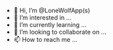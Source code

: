 - 👋 Hi, I’m @LoneWolfApp(s)
- 👀 I’m interested in ...
- 🌱 I’m currently learning ...
- 💞️ I’m looking to collaborate on ...
- 📫 How to reach me ...

<!---
LoneWolfApp/LoneWolfApp is a ✨ special ✨ repository because its `README.md` (this file) appears on your GitHub profile.
You can click the Preview link to take a look at your changes.
--->
